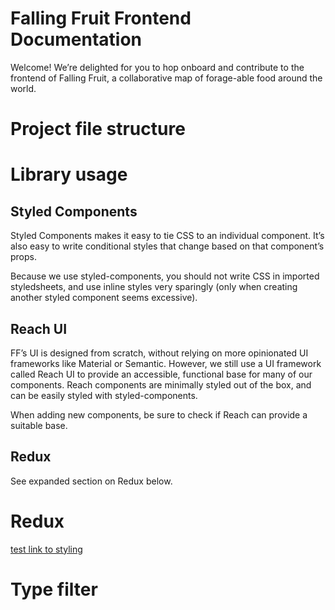 # Falling Fruit Frontend Documentation

Welcome! We’re delighted for you to hop onboard and contribute to the frontend of Falling Fruit, a collaborative map of forage-able food around the world.

# Project file structure

# Library usage

## Styled Components

Styled Components makes it easy to tie CSS to an individual component. It’s also easy to write conditional styles that change based on that component’s props.

Because we use styled-components, you should not write CSS in imported styledsheets, and use inline styles very sparingly (only when creating another styled component seems excessive).

## Reach UI

FF’s UI is designed from scratch, without relying on more opinionated UI frameworks like Material or Semantic. However, we still use a UI framework called Reach UI to provide an accessible, functional base for many of our components. Reach components are minimally styled out of the box, and can be easily styled with styled-components.

When adding new components, be sure to check if Reach can provide a suitable base.

## Redux

See expanded section on Redux below.

# Redux

[test link to styling](./styling.md)


# Type filter
